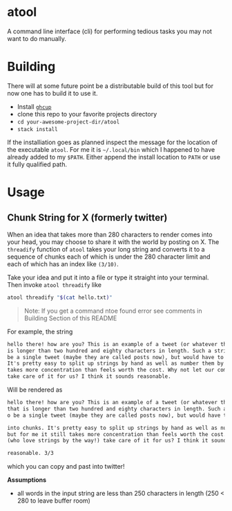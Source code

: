 # atool

A command line interface (cli) for performing tedious tasks you may not want to do manually.

# Building

There will at some future point be a distributable build of this tool but for now
one has to build it to use it.

- Install [`ghcup`](https://www.haskell.org/ghcup/install/)
- clone this repo to your favorite projects directory
- `cd your-awesome-project-dir/atool`
- `stack install`

If the installiation goes as planned inspect the message for the location of the 
executable `atool`. For me it is `~/.local/bin` which I happened to have already
added to my `$PATH`. Either append the install location to `PATH` or use it fully
qualified path.

# Usage

## Chunk String for X (formerly twitter)

When an idea that takes more than 280 characters to render comes into your head,
you may choose to share it with the world by posting on X. The `threadify` function
of `atool` takes your long string and converts it to a sequence of chunks
each of which is under the 280 character limit and each of which has 
an index like `(3/10)`.

Take your idea and put it into a file or type it straight into your terminal.
Then invoke `atool threadify` like

``` sh
atool threadify "$(cat hello.txt)"
```

> Note: If you get a command ntoe found error see comments in Building Section of this README

For example, the string

``` txt
hello there! how are you? This is an example of a tweet (or whatever they are called now) that
is longer than two hundred and eighty characters in length. Such a string would not be able to
be a single tweet (maybe they are called posts now), but would have to be split up into chunks.
It's pretty easy to split up strings by hand as well as number them by hand, but for me it still
takes more concentration than feels worth the cost. Why not let our computer friends (who love strings by the way!)
take care of it for us? I think it sounds reasonable.
```

Will be rendered as

``` txt
hello there! how are you? This is an example of a tweet (or whatever they are called now)
that is longer than two hundred and eighty characters in length. Such a string would not be able t
o be a single tweet (maybe they are called posts now), but would have to be split up 1/3

into chunks. It's pretty easy to split up strings by hand as well as number them by hand,
but for me it still takes more concentration than feels worth the cost. Why not let our computer friends
(who love strings by the way!) take care of it for us? I think it sounds 2/3

reasonable. 3/3
```

which you can copy and past into twitter!

**Assumptions**

- all words in the input string are less than 250 characters in length (250 < 280 to leave buffer room)

